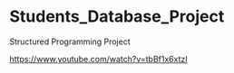 # Students_Database_Project
Structured Programming Project


https://www.youtube.com/watch?v=tbBf1x6xtzI
